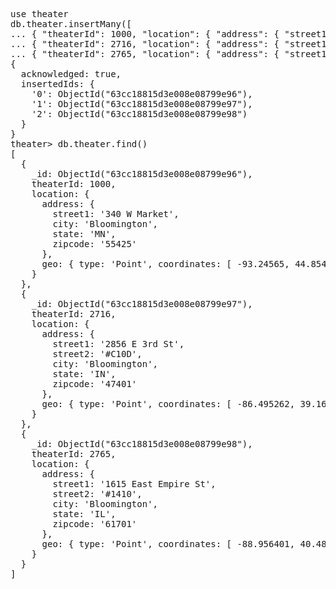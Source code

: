 <pre>
use theater
db.theater.insertMany([
... { "theaterId": 1000, "location": { "address": { "street1": "340 W Market", "city": "Bloomington", "state": "MN", "zipcode": "55425" }, "geo": { "type": "Point", "coordinates": [ -93.24565, 44.85466 ] } } },
... { "theaterId": 2716, "location": { "address": { "street1": "2856 E 3rd St", "street2": "#C10D", "city": "Bloomington", "state": "IN", "zipcode": "47401" }, "geo": { "type": "Point", "coordinates": [ -86.495262, 39.164202 ] } } },
... { "theaterId": 2765, "location": { "address": { "street1": "1615 East Empire St", "street2": "#1410", "city": "Bloomington", "state": "IL", "zipcode": "61701" }, "geo": { "type": "Point", "coordinates": [ -88.956401, 40.485889 ] } } } ])
{
  acknowledged: true,
  insertedIds: {
    '0': ObjectId("63cc18815d3e008e08799e96"),
    '1': ObjectId("63cc18815d3e008e08799e97"),
    '2': ObjectId("63cc18815d3e008e08799e98")
  }
}
theater> db.theater.find()
[
  {
    _id: ObjectId("63cc18815d3e008e08799e96"),
    theaterId: 1000,
    location: {
      address: {
        street1: '340 W Market',
        city: 'Bloomington',
        state: 'MN',
        zipcode: '55425'
      },
      geo: { type: 'Point', coordinates: [ -93.24565, 44.85466 ] }
    }
  },
  {
    _id: ObjectId("63cc18815d3e008e08799e97"),
    theaterId: 2716,
    location: {
      address: {
        street1: '2856 E 3rd St',
        street2: '#C10D',
        city: 'Bloomington',
        state: 'IN',
        zipcode: '47401'
      },
      geo: { type: 'Point', coordinates: [ -86.495262, 39.164202 ] }
    }
  },
  {
    _id: ObjectId("63cc18815d3e008e08799e98"),
    theaterId: 2765,
    location: {
      address: {
        street1: '1615 East Empire St',
        street2: '#1410',
        city: 'Bloomington',
        state: 'IL',
        zipcode: '61701'
      },
      geo: { type: 'Point', coordinates: [ -88.956401, 40.485889 ] }
    }
  }
]
